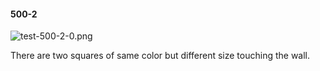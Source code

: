 #### 500-2
![test-500-2-0.png](https://github.com/lil-lab/nlvr/raw/master/nlvr/test/images/2/test-500-2-0.png "test-500-2-0.png")

There are two squares of same color but different size touching the wall.